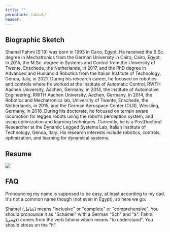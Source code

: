 ```yaml
---
title: ""
permalink: /about/
header:
---
```


## Biographic Sketch
Shamel Fahmi (S’19) was born in 1993 in Cairo, Egypt. 
He received the B.Sc. degree in Mechatronics from the German University in Cairo, Cairo, Egypt, in 2015, 
the M.Sc. degree in Systems and Control from the University of Twente, Enschede, the Netherlands, in 2017, and
the PhD degree in Advanced and Humanoid Robotics from the Italian Institute of Technology, Genoa, Italy, in 2021.
During his research career, he focused on robotics and controls where he worked at 
the Institute of Automatic Control, RWTH Aachen University, Aachen, Germany, in 2014, 
the Institute of Automotive Engineering, RWTH Aachen University, Aachen, Germany, in 2014, 
the Robotics and Mechatronics lab, University of Twente, Enschede, the Netherlands, in 2015, and
the German Aerospace Center (DLR), Wessling, Germany, in 2016.
During his doctorate, he focused on terrain aware locomotion for legged robots using 
the robot's perception system, and using optimization and learning techniques. 
Currently, he is a PostDoctoral Researcher at the Dynamic Legged Systems Lab, Italian Institute of Technology, Genoa, Italy. 
His research interests include robotics, controls, optimization, and learning for dynamical systems.


## Resume
<img src="../../assets/pdfs/resume.svg"/>

<!--
## Me in a Nutshell

I'm a doctoral researcher at the [Dynamic Legged Systems](dls.iit.it) (DLS) lab of the [Italian Institute of Technology](iit.it) (IIT). My main research is in Quadrupedal Locomotion Planning and Control.
I received my M.Sc. in Systems and Control: Robotics and Mechatronics in September 2017 at the [University of Twente](https://www.utwente.nl/) (UT). 
I did my master thesis at the [Robotics and Mechatronics](https://www.ram.ewi.utwente.nl/) (RaM) lab at UT.
During my master studies I worked at the [Robotics and Mechatronics Center](https://www.dlr.de/rm/en/) at the [German Aerospace Center](https://www.dlr.de/) (DLR).
I received my B.Sc. in Mechatronics in July 2015 at the [German University in Cairo](http://www.guc.edu.eg/).
I did my bachelor thesis at the [Institute of Automatic Control](http://www.irt.rwth-aachen.de) (IRT) at [RWTH Aachen University](http://www.rwth-aachen.de).
During my bachelor studies I also worked at the [Insisute of Automotive Engineering](https://www.ika.rwth-aachen.de/en/) at RWTH Aachen.
---

-->

## FAQ
Pronouncing my name is supposed to be easy, at least according to my dad. 
It's not a common name though (not even in Egypt), so here we go:

Shamel (شامل) means "inclusive" or "complete" or "comprehensive".
You should pronounce it as "Schämel" with a German "Sch" and "ä".
Fahmi (فهمي) comes from the verb fahima which means "to understand".
You should stress on the "h".